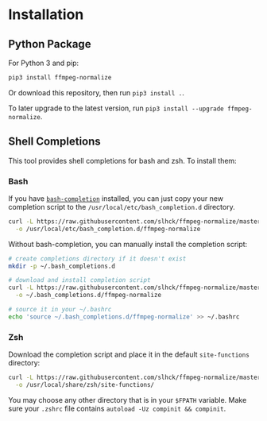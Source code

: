 # Installation

## Python Package

For Python 3 and pip:

```bash
pip3 install ffmpeg-normalize
```

Or download this repository, then run `pip3 install .`.

To later upgrade to the latest version, run `pip3 install --upgrade ffmpeg-normalize`.

## Shell Completions

This tool provides shell completions for bash and zsh. To install them:

### Bash

If you have [`bash-completion`](https://github.com/scop/bash-completion) installed, you can just copy your new completion script to the `/usr/local/etc/bash_completion.d` directory.

```bash
curl -L https://raw.githubusercontent.com/slhck/ffmpeg-normalize/master/completions/ffmpeg-normalize-completion.bash \
  -o /usr/local/etc/bash_completion.d/ffmpeg-normalize
```

Without bash-completion, you can manually install the completion script:

```bash
# create completions directory if it doesn't exist
mkdir -p ~/.bash_completions.d

# download and install completion script
curl -L https://raw.githubusercontent.com/slhck/ffmpeg-normalize/master/completions/ffmpeg-normalize-completion.bash \
  -o ~/.bash_completions.d/ffmpeg-normalize

# source it in your ~/.bashrc
echo 'source ~/.bash_completions.d/ffmpeg-normalize' >> ~/.bashrc
```

### Zsh

Download the completion script and place it in the default `site-functions` directory:

```bash
curl -L https://raw.githubusercontent.com/slhck/ffmpeg-normalize/master/completions/ffmpeg-normalize.zsh \
  -o /usr/local/share/zsh/site-functions/
```

You may choose any other directory that is in your `$FPATH` variable.
Make sure your `.zshrc` file contains `autoload -Uz compinit && compinit`.
